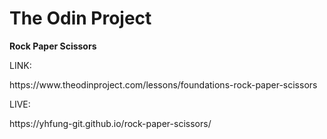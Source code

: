<h1>The Odin Project</h1>
<p><strong>Rock Paper Scissors</strong></p>
<p>LINK:</p> <a traget="_blank">https://www.theodinproject.com/lessons/foundations-rock-paper-scissors</a>
<p>LIVE:</p> <a traget="_blank">https://yhfung-git.github.io/rock-paper-scissors/
</a>
